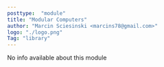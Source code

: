 ```yaml
---
posttype:  "module"  
title: "Modular Computers"
author: "Marcin Sciesinski <marcins78@gmail.com>"
logo: "./logo.png"
Tag: "library"
---
```

No info available about this module
